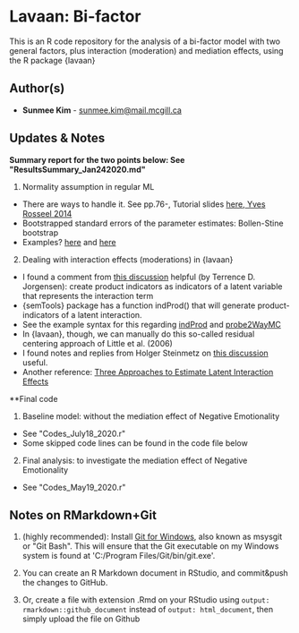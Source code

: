 Lavaan: Bi-factor
====================================================

This is an R code repository for the analysis of a bi-factor model with two general factors, plus interaction (moderation) and mediation effects, using the R package {lavaan}


Author(s)
-------

-   **Sunmee Kim** - <sunmee.kim@mail.mcgill.ca>


Updates & Notes
-------

**Summary report for the two points below: See "ResultsSummary_Jan242020.md"**

1. Normality assumption in regular ML
  - There are ways to handle it. See pp.76-, Tutorial slides [here, Yves Rosseel 2014](https://personality-project.org/r/tutorials/summerschool.14/rosseel_sem_intro.pdf)
  - Bootstrapped standard errors of the parameter estimates: Bollen-Stine bootstrap
  - Examples? [here](https://psu-psychology.github.io/r-bootcamp-2018/talks/lavaan_tutorial.html) and [here](https://paolotoffanin.wordpress.com/2017/05/06/multiple-mediator-analysis-with-lavaan/comment-page-1/)

2. Dealing with interaction effects (moderations) in {lavaan}
  - I found a comment from [this discussion](https://groups.google.com/forum/#!topic/lavaan/iP4LDqyjlLQ) helpful (by Terrence D. Jorgensen): create product indicators as indicators of a latent variable that represents the interaction term
  - {semTools} package has a function indProd() that will generate product-indicators of a latent interaction.
  - See the example syntax for this regarding [indProd](https://www.rdocumentation.org/packages/semTools/versions/0.5-2/topics/indProd) and [probe2WayMC](https://www.rdocumentation.org/packages/semTools/versions/0.5-2/topics/probe2WayMC)
  - In {lavaan}, though, we can manually do this so-called residual centering approach of Little et al. (2006)
  - I found notes and replies from Holger Steinmetz on [this discussion](https://www.researchgate.net/post/Is_it_possible_to_conduct_moderated_mediation_with_latent_variables_with_available_packages_of_R_softwareAll_variables_are_continuous) useful.
  - Another reference: [Three Approaches to Estimate Latent Interaction Effects](file:///C:/Users/SUNMEE%20KIM/Downloads/Steinmetzetal.2011-Threeapproachestoestimatelatentinteractioneffects.pdf)


**Final code

1. Baseline model: without the mediation effect of Negative Emotionality
  - See "Codes_July18_2020.r"
  - Some skipped code lines can be found in the code file below
  
2. Final analysis: to investigate the mediation effect of Negative Emotionality
  - See "Codes_May19_2020.r"

Notes on RMarkdown+Git
-------

1. (highly recommended): Install [Git for Windows](https://gitforwindows.org/), also known as msysgit or "Git Bash". This will ensure that the Git executable on my Windows system is found at 'C:/Program Files/Git/bin/git.exe'.

2. You can create an R Markdown document in RStudio, and commit&push the changes to GitHub.

3. Or, create a file with extension .Rmd on your RStudio using ```output: rmarkdown::github_document``` instead of ```output: html_document```, then simply upload the file on Github
